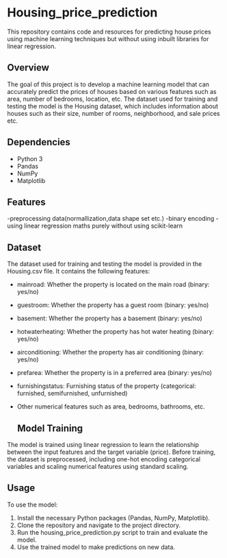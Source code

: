 # Housing_price_prediction

This repository contains code and resources for predicting house prices using machine learning techniques but without using inbuilt libraries for linear regression.

## Overview

The goal of this project is to develop a machine learning model that can accurately predict the prices of houses based on various features such as area, number of bedrooms, location, etc. The dataset used for training and testing the model is the Housing dataset, which includes information about houses such as their size, number of rooms, neighborhood, and sale prices etc.

## Dependencies

- Python 3
- Pandas
- NumPy
- Matplotlib

## Features
-preprocessing data(normallization,data shape set etc.)
-binary encoding
-using linear regression maths purely without using scikit-learn

## Dataset

The dataset used for training and testing the model is provided in the Housing.csv file. It contains the following features:

- mainroad: Whether the property is located on the main road (binary: yes/no)
- guestroom: Whether the property has a guest room (binary: yes/no)
- basement: Whether the property has a basement (binary: yes/no)
- hotwaterheating: Whether the property has hot water heating (binary: yes/no)
- airconditioning: Whether the property has air conditioning (binary: yes/no)
- prefarea: Whether the property is in a preferred area (binary: yes/no)
- furnishingstatus: Furnishing status of the property (categorical: furnished, semifurnished, unfurnished)
- Other numerical features such as area, bedrooms, bathrooms, etc.

  ## Model Training

The model is trained using linear regression to learn the relationship between the input features and the target variable (price). Before training, the dataset is preprocessed, including one-hot encoding categorical variables and scaling numerical features using standard scaling.

## Usage

To use the model:

1. Install the necessary Python packages (Pandas, NumPy, Matplotlib).
2. Clone the repository and navigate to the project directory.
3. Run the housing_price_prediction.py script to train and evaluate the model.
4. Use the trained model to make predictions on new data.

